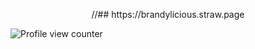 <p align="center">
//## https://brandylicious.straw.page


![Profile view counter](https://komarev.com/ghpvc/?username=SOULLESS-SONIC&color=BB6191&label=PROFILE+VIEWS.)
</p>

